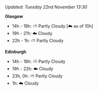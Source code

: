 *Updated: Tuesday 22nd November 13:30*

**Glasgow**

* 14h - 18h: :partly_sunny: Partly Cloudy [:cloud: as of 10h]
* 19h - 21h: :cloud: Cloudy
* 22h - 1h: :partly_sunny: Partly Cloudy

**Edinburgh**

* 14h - 18h: :partly_sunny: Partly Cloudy
* 19h - 22h: :cloud: Cloudy
* 23h, 0h: :partly_sunny: Partly Cloudy
* 1h: :cloud: Cloudy

